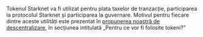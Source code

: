 Tokenul Starknet va fi utilizat pentru plata taxelor de tranzacție, participarea la protocolul Starknet și participarea la guvernare. Motivul pentru fiecare dintre aceste utilități este prezentat în [propunerea noastră de descentralizare](https://medium.com/starkware/part-2-a-decentralization-and-governance-proposal-for-starknet-23e335645778), în secțiunea intitulată „Pentru ce vor fi folosite tokeni?”